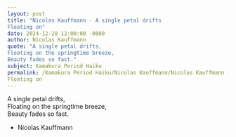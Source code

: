 ```yaml
---
layout: post
title: "Nicolas Kauffmann - A single petal drifts  
Floating on"
date: 2024-12-28 12:00:00 -0000
author: Nicolas Kauffmann
quote: "A single petal drifts,  
Floating on the springtime breeze,  
Beauty fades so fast."
subject: Kamakura Period Haiku
permalink: /Kamakura Period Haiku/Nicolas Kauffmann/Nicolas Kauffmann - A single petal drifts  
Floating on
---
```


A single petal drifts,  
Floating on the springtime breeze,  
Beauty fades so fast.

- Nicolas Kauffmann
